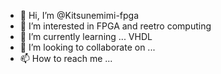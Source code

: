 - 👋 Hi, I’m @Kitsunemimi-fpga
- 👀 I’m interested in FPGA and reetro computing
- 🌱 I’m currently learning ... VHDL
- 💞️ I’m looking to collaborate on ...
- 📫 How to reach me ...

<!---
Kitsunemimi-fpga/Kitsunemimi-fpga is a ✨ special ✨ repository because its `README.md` (this file) appears on your GitHub profile.
You can click the Preview link to take a look at your changes.
--->

